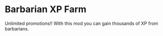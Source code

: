 # Barbarian XP Farm 

Unlimited promotions!! With this mod you can gain thousands of XP from barbarians. 
